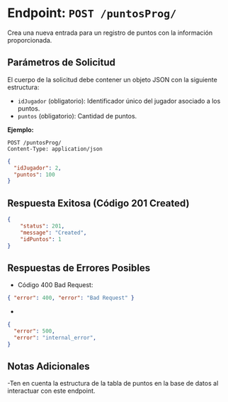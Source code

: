 # Endpoint: `POST /puntosProg/`

Crea una nueva entrada para un registro de puntos con la información proporcionada.

## Parámetros de Solicitud

El cuerpo de la solicitud debe contener un objeto JSON con la siguiente estructura:

- `idJugador` (obligatorio): Identificador único del jugador asociado a los puntos.
- `puntos` (obligatorio): Cantidad de puntos.

**Ejemplo:**
```http
POST /puntosProg/
Content-Type: application/json
```
```json
{
  "idJugador": 2,
  "puntos": 100
}
```

## Respuesta Exitosa (Código 201 Created)
```json
{
    "status": 201,
    "message": "Created",
    "idPuntos": 1
}
```
## Respuestas de Errores Posibles
- Código 400 Bad Request:

```json
{ "error": 400, "error": "Bad Request" }
```
- 
```json
{
  "error": 500,
  "error": "internal_error",
}
```

## Notas Adicionales
-Ten en cuenta la estructura de la tabla de puntos en la base de datos al interactuar con este endpoint. 